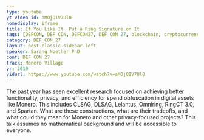 ```yaml
---
type: youtube
yt-video-id: aMOjQIV7Ul0
homedisplay: iframe
title: If You Like It  Put a Ring Signature on It
tags: [DEFCON, DEF CON, DEFCON27, DEF CON 27, blockchain, cryptocurrency]
category: DEF_CON_27
layout: post-classic-sidebar-left
speaker: Sarang Noether PhD
conf: DEF CON 27
track: Monero Village
yr: 2019
vidurl: https://www.youtube.com/watch?v=aMOjQIV7Ul0
---
```

The past year has seen excellent research focused on achieving better functionality, privacy, and efficiency for spend obfuscation in digital assets like Monero. This includes CLSAG, DLSAG, Lelantus, Omniring, RingCT 3.0, and Spartan. What are these constructions, what are their tradeoffs, and what could they mean for Monero and other privacy-focused projects? This talk assumes no mathematical background and will be accessible to everyone.